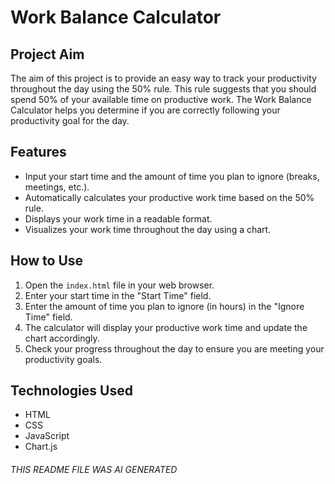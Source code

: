 # Work Balance Calculator

## Project Aim

The aim of this project is to provide an easy way to track your productivity throughout the day using the 50% rule. This rule suggests that you should spend 50% of your available time on productive work. The Work Balance Calculator helps you determine if you are correctly following your productivity goal for the day.

## Features

- Input your start time and the amount of time you plan to ignore (breaks, meetings, etc.).
- Automatically calculates your productive work time based on the 50% rule.
- Displays your work time in a readable format.
- Visualizes your work time throughout the day using a chart.

## How to Use

1. Open the `index.html` file in your web browser.
2. Enter your start time in the "Start Time" field.
3. Enter the amount of time you plan to ignore (in hours) in the "Ignore Time" field.
4. The calculator will display your productive work time and update the chart accordingly.
5. Check your progress throughout the day to ensure you are meeting your productivity goals.

## Technologies Used

- HTML
- CSS
- JavaScript
- Chart.js

###### THIS README FILE WAS AI GENERATED
